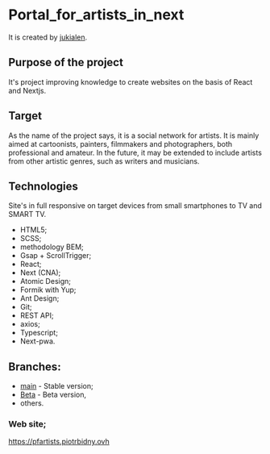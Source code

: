 # Portal_for_artists_in_next

It is created by [jukialen](https://github.com/jukialen/).

## Purpose of the project

It's project improving knowledge to create websites on the basis of React and Nextjs.

## Target
As the name of the project says, it is a social network for artists. It is mainly aimed at cartoonists, painters, filmmakers and photographers, both professional and amateur. In the future, it may be extended to include artists from other artistic genres, such as writers and musicians.

## Technologies

Site's in full responsive on target devices from small smartphones to TV and SMART TV.

- HTML5;
- SCSS;
- methodology BEM;
- Gsap + ScrollTrigger;
- React;
- Next (CNA);
- Atomic Design;
- Formik with Yup;
- Ant Design;
- Git;
- REST API;
- axios;
- Typescript;
- Next-pwa.

## Branches:

- <a href="https://github.com/jukialen/portal_for_artists_in_next">main</a> - Stable version;
- <a href="https://github.com/jukialen/portal_for_artists_in_next/tree/Beta">Beta</a> - Beta version,
- others.

### Web site;

https://pfartists.piotrbidny.ovh